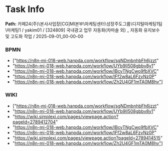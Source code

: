 # Task Info

**Path:** 카페24(주)\본사사업장\[CG]MI본부\마케팅센터\성장주도그룹\디지털마케팅1팀\마케팅1 / yakim01 / [324809] 국내광고 업무 자동화(차마솔 외) _ 자동화 유지보수 및 고도화 작업 / 2025-09-01_00-00-00

### BPMN
- ["https://n8n-mi-018-web.hanpda.com/workflow/sgNDmbnhbFh6jzzt"
- "https://n8n-mi-018-web.hanpda.com/workflow/UYb9lI508gbbv8y1"
- "https://n8n-mi-018-web.hanpda.com/workflow/lBcvTNgCwo9fbXVC"
- "https://n8n-mi-018-web.hanpda.com/workflow/lFf2w8aL6FzvNz0P"
- "https://n8n-mi-018-web.hanpda.com/workflow/Zh2U4GF1mTA0M8hv"]

### WIKI
- ["https://n8n-mi-018-web.hanpda.com/workflow/sgNDmbnhbFh6jzzt"
- "https://n8n-mi-018-web.hanpda.com/workflow/UYb9lI508gbbv8y1"
- "https://wiki.simplexi.com/pages/viewpage.action?pageId=2789412704"
- "https://n8n-mi-018-web.hanpda.com/workflow/lBcvTNgCwo9fbXVC"
- "https://n8n-mi-018-web.hanpda.com/workflow/lFf2w8aL6FzvNz0P"
- "https://wiki.simplexi.com/pages/viewpage.action?pageId=2789414515"
- "https://n8n-mi-018-web.hanpda.com/workflow/Zh2U4GF1mTA0M8hv"]

